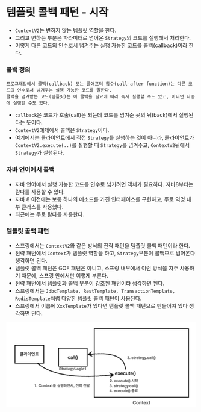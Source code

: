 # 템플릿 콜백 패턴 - 시작

- ``ContextV2``는 변하지 않는 템플릿 역할을 한다.
- 그리고 변하는 부분은 파라미터로 넘어온 ``Strategy``의 코드를 실행해서 처리한다. 
- 이렇게 다른 코드의 인수로서 넘겨주는 실행 가능한 코드를 콜백(callback)이라 한다.

### 콜백 정의
```text
프로그래밍에서 콜백(callback) 또는 콜애프터 함수(call-after function)는 다른 코드의 인수로서 넘겨주는 실행 가능한 코드를 말한다.
콜백을 넘겨받는 코드(템플릿)는 이 콜백을 필요에 따라 즉시 실행할 수도 있고, 아니면 나중에 실행할 수도 있다.
```

- ``callback``은 코드가 호출(call)은 되는데 코드를 넘겨준 곳의 뒤(back)에서 실행된다는 뜻이다.
- ``ContextV2``예제에서 콜백은 ``Strategy``이다.
- 여기에서는 클라이언트에서 직접 ``Strategy``를 실행하는 것이 아니라, 클라이언트가 ``ContextV2.execute(..)``를 실행할 때 
  ``Strategy``를 넘겨주고, ``ContextV2``뒤에서 ``Strategy``가 실행된다.

### 자바 언어에서 콜백 

- 자바 언어에서 실행 가능한 코드를 인수로 넘기려면 객체가 필요하다. 자바8부터는 람다를 사용할 수 있다.
- 자바 8 이전에는 보통 하나의 메소드를 가진 인터페이스를 구현하고, 주로 익명 내부 클래스를 사용했다.
- 최근에는 주로 람다를 사용한다.

### 템플릿 콜백 패턴

- 스프링에서는 ``ContextV2``와 같은 방식의 전략 패턴을 템플릿 콜백 패턴이라 한다.
- 전략 패턴에서 ``Context``가 템플릿 역할을 하고, ``Strategy``부분이 콜백으로 넘어온다 생각하면 된다.
- 템플릿 콜백 패턴은 GOF 패턴은 아니고, 스프링 내부에서 이런 방식을 자주 사용하기 때문에, 스프링 안에서만 이렇게 부른다. 
- 전략 패턴에서 템플릿과 콜백 부분이 강조된 패턴이라 생각하면 된다.
- 스프링에서는 ``JdbcTemplate, RestTemplate, TransactionTemplate, RedisTemplate``처럼 다양한 템플릿 콜백 패턴이 사용된다.
- 스프링에서 이름에 ``XxxTemplate``가 있다면 템플릿 콜백 패턴으로 만들어져 있다 생각하면 된다.

![6.png](Image%2F6.png)